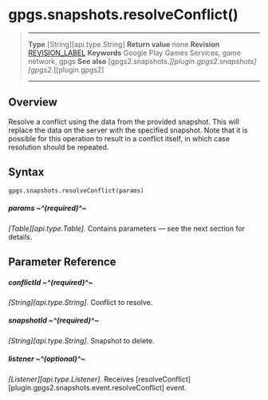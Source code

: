 # gpgs.snapshots.resolveConflict()

> --------------------- ------------------------------------------------------------------------------------------
> __Type__              [String][api.type.String]
> __Return value__      none
> __Revision__          [REVISION_LABEL](REVISION_URL)
> __Keywords__          Google Play Games Services, game network, gpgs
> __See also__          [gpgs2.snapshots.*][plugin.gpgs2.snapshots]
>                       [gpgs2.*][plugin.gpgs2]
> --------------------- ------------------------------------------------------------------------------------------

## Overview

Resolve a conflict using the data from the provided snapshot. This will replace the data on the server with the specified snapshot. Note that it is possible for this operation to result in a conflict itself, in which case resolution should be repeated.

## Syntax

	gpgs.snapshots.resolveConflict(params)

##### params ~^(required)^~
_[Table][api.type.Table]._ Contains parameters — see the next section for details.

## Parameter Reference

##### conflictId ~^(required)^~
_[String][api.type.String]._ Conflict to resolve.

##### snapshotId ~^(required)^~
_[String][api.type.String]._ Snapshot to delete.

##### listener ~^(optional)^~
_[Listener][api.type.Listener]._ Receives [resolveConflict][plugin.gpgs2.snapshots.event.resolveConflict] event.